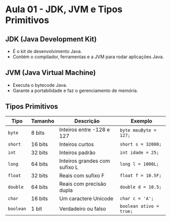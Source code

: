 # Aula 01 - JDK, JVM e Tipos Primitivos

## JDK (Java Development Kit)
- É o kit de desenvolvimento Java.
- Contém o compilador, ferramentas e a JVM para rodar aplicações Java.

## JVM (Java Virtual Machine)
- Executa o bytecode Java.
- Garante a portabilidade e faz o gerenciamento de memória.

## Tipos Primitivos

| Tipo       | Tamanho | Descrição                      | Exemplo               |
|------------|---------|--------------------------------|------------------------|
| `byte`     | 8 bits  | Inteiros entre -128 e 127     | `byte meuByte = 127;` |
| `short`    | 16 bits | Inteiros curtos                | `short s = 32000;`    |
| `int`      | 32 bits | Inteiros padrão                | `int idade = 25;`     |
| `long`     | 64 bits | Inteiros grandes com sufixo L | `long l = 1000L;`     |
| `float`    | 32 bits | Reais com sufixo F            | `float f = 10.5F;`    |
| `double`   | 64 bits | Reais com precisão dupla       | `double d = 10.5;`    |
| `char`     | 16 bits | Um caractere Unicode           | `char c = 'A';`       |
| `boolean`  | 1 bit   | Verdadeiro ou falso           | `boolean ativo = true;` |
